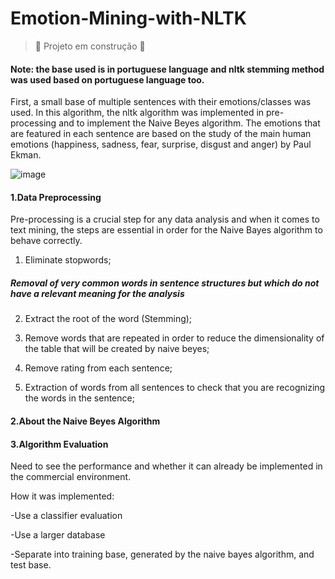 # Emotion-Mining-with-NLTK

> :construction: Projeto em construção :construction:



  #### Note: the base used is in portuguese language and nltk stemming method was used based on portuguese language too.
  First, a small base of multiple sentences with their emotions/classes was used. In this algorithm, the nltk algorithm was implemented in pre-processing and to  implement the Naive Beyes algorithm.
  The emotions that are featured in each sentence are based on the study of the main human emotions (happiness, sadness, fear, surprise, disgust and anger) by Paul Ekman.
  
  ![image](https://user-images.githubusercontent.com/124091702/227231876-db962b1f-8794-4dbf-8813-cc266b428d2e.png)



#### 1.Data Preprocessing
Pre-processing is a crucial step for any data analysis and when it comes to text mining, the steps are essential in order for the Naive Bayes algorithm to behave correctly.
  
  1) Eliminate stopwords;

##### Removal of very common words in sentence structures but which do not have a relevant meaning for the analysis
  
  2) Extract the root of the word (Stemming);

  3) Remove words that are repeated in order to reduce the dimensionality of the table that will be created by naive beyes;

  4) Remove rating from each sentence;

  5) Extraction of words from all sentences to check that you are recognizing the words in the sentence;
  
  
#### 2.About the Naive Beyes Algorithm

#### 3.Algorithm Evaluation

Need to see the performance and whether it can already be implemented in the commercial environment.

How it was implemented:

-Use a classifier evaluation

-Use a larger database

-Separate into training base, generated by the naive bayes algorithm, and test base.
